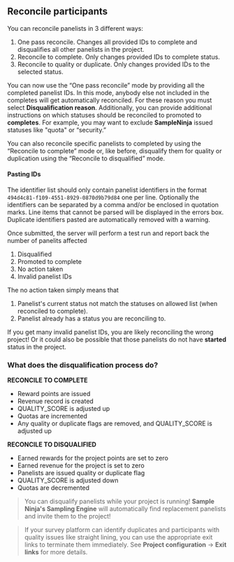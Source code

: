 ## Reconcile participants

You can reconcile panelists in 3 different ways:

1) One pass reconcile. Changes all provided IDs to complete and disqualifies all other panelists in the project.
2) Reconcile to complete. Only changes provided IDs to complete status.
3) Reconcile to quality or duplicate. Only changes provided IDs to the selected status.

You can now use the “One pass reconcile” mode by providing all the completed panelist IDs. In this mode, anybody else not included in the completes will get automatically reconciled. For these reason you must select **Disqualification reason**. Additionally, you can provide additional instructions on which statuses should be reconciled to promoted to **completes**. For example, you may want to exclude **SampleNinja** issued statuses like "quota" or “security.”

You can also reconcile specific panelists to completed by using the “Reconcile to complete” mode or, like before, disqualify them for quality or duplication using the “Reconcile to disqualified” mode.

#### Pasting IDs
The identifier list should only contain panelist identifiers in the format ```494d4c81-f109-4551-8929-0870d9b79d84``` one per line. Optionally the identifiers can be separated by a comma and/or be enclosed in quotation marks. Line items that cannot be parsed will be displayed in the errors box. Duplicate identifiers pasted are automatically removed with a warning.

Once submitted, the server will perform a test run and report back the number of panelits affected

1) Disqualified 
2) Promoted to complete
3) No action taken
4) Invalid panelist IDs

The no action taken simply means that 

1) Panelist's current status not match the statuses on allowed list (when reconciled to complete).
2) Panelist already has a status you are reconciling to.

If you get many invalid panelist IDs, you are likely reconciling the wrong project! Or it could also be possible that those panelists do not have **started** status in the project.

### What does the disqualification process do?

**RECONCILE TO COMPLETE**
- Reward points are issued
- Revenue record is created
- QUALITY_SCORE is adjusted up
- Quotas are incremented
- Any quality or duplicate flags are removed, and QUALITY_SCORE is adjusted up

**RECONCILE TO DISQUALIFIED**
- Earned rewards for the project points are set to zero
- Earned revenue for the project is set to zero
- Panelists are issued quality or duplicate flag
- QUALITY_SCORE is adjusted down
- Quotas are decremented

> You can disqualify panelists while your project is running! **Sample Ninja's Sampling Engine** will automatically find replacement panelists and invite them to the project!

> If your survey platform can identify duplicates and participants with quality issues like straight lining, you can use the appropriate exit links to terminate them immediately. See **Project configuration** -> **Exit links** for more details.


